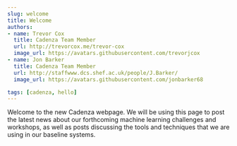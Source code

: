 ```yaml
---
slug: welcome
title: Welcome
authors: 
- name: Trevor Cox
  title: Cadenza Team Member
  url: http://trevorcox.me/trevor-cox
  image_url: https://avatars.githubusercontent.com/trevorjcox
- name: Jon Barker
  title: Cadenza Team Member
  url: http://staffwww.dcs.shef.ac.uk/people/J.Barker/
  image_url: https://avatars.githubusercontent.com/jonbarker68

tags: [cadenza, hello]
---
```


Welcome to the new Cadenza webpage. We will be using this page to post the latest news about our forthcoming machine learning challenges and workshops, as well as posts discussing the tools and techniques that we are using in our baseline systems.
